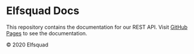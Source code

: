 # Elfsquad Docs

This repository contains the documentation for our REST API. Visit [GitHub Pages](https://elfskot.github.io/docs/) to see the documentation. 

© 2020 Elfsquad

